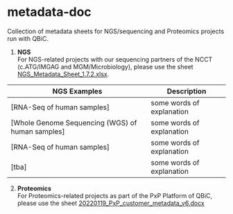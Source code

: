 # metadata-doc
Collection of metadata sheets for NGS/sequencing and Proteomics projects run with QBiC.

1) **NGS**  
For NGS-related projects with our sequencing partners of the NCCT (c.ATG/IMGAG and MGM/Microbiology), please use the sheet [NGS_Metadata_Sheet_1.7.2.xlsx](https://github.com/qbicsoftware/metadata-doc/raw/master/NGS_Metadata_Sheet_1.7.2.xlsx).

| NGS Examples | Description                               |
|----------------------|-------------------------------------------|
| [RNA-Seq of human samples]         | some words of explanation |
| [Whole Genome Sequencing (WGS) of human samples]         | some words of explanation        |
| [RNA-Seq of human samples]          | some words of explanation        |
| [tba]         | some words of explanation        |

2) **Proteomics**  
For Proteomics-related projects as part of the PxP Platform of QBiC, please use the sheet [20220119_PxP_customer_metadata_v6.docx](https://github.com/qbicsoftware/metadata-doc/raw/master/20220119_PxP_customer_metadata_v6.docx)
